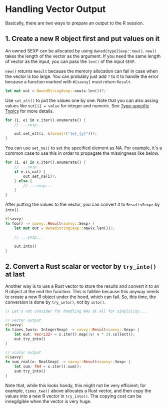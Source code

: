 # Handling Vector Output

Basically, there are two ways to prepare an output to the R session.

## 1. Create a new R object first and put values on it

An owned SEXP can be allocated by using `Owned{type}Sexp::new()`. `new()` takes
the length of the vector as the argument. If you need the same length of vector
as the input, you can pass the `len()` of the input `SEXP`.

`new()` returns `Result` because the memory allocation can fail in case when the
vector is too large. You can probably just add `?` to it to handle the error
because a function marked with `#[savvy]` must return `Result`.

```rust
let mut out = OwnedStringSexp::new(x.len())?;
```

Use `set_elt()` to put the values one by one. Note that you can also assing
values like `out[i] = value` for integer and numeric. See [Type-specific
Topics](./07_type_specific.md) for more details.

```rust
for (i, e) in x.iter().enumerate() {
    // ...snip...

    out.set_elt(i, &format!("{e}_{y}"))?;
}
```

You can use `set_na()` to set the specified element as NA. For example, it's a
common case to use this in order to propagate the missingness like below.

```rust
for (i, e) in x.iter().enumerate() {
    // ...snip...
    if e.is_na() {
        out.set_na(i)?;
    } else {
        // ...snip...
    }
}
```

After putting the values to the vector, you can convert it to `Result<Sexp>` by
`into()`.

```rust
#[savvy]
fn foo() -> savvy::Result<savvy::Sexp> {
    let mut out = OwnedStringSexp::new(x.len())?;

    // ...snip...

    out.into()
}
```

## 2. Convert a Rust scalar or vector by `try_into()` at last

Another way is to use a Rust vector to store the results and convert it to an R
object at the end the function. This is fallible because this anyway needs to
create a new R object under the hood, which can fail. So, this time, the
conversion is done by `try_into()`, not by `into()`.

```rust
// Let's not consider for handling NAs at all for simplicity...

// vector output
#[savvy]
fn times_two(x: IntegerSexp) -> savvy::Result<savvy::Sexp> {
    let out: Vec<i32> = x.iter().map(|v| v * 2).collect();
    out.try_into()
}

// scalar output
#[savvy]
fn sum_real(x: RealSexp) -> savvy::Result<savvy::Sexp> {
    let sum: f64 = x.iter().sum();
    sum.try_into()
}
```

Note that, while this looks handy, this might not be very efficient; for example,
`times_two()` above allocates a Rust vector, and then copy the values into a new
R vector in `try_into()`. The copying cost can be innegligible when the vector
is very huge.
